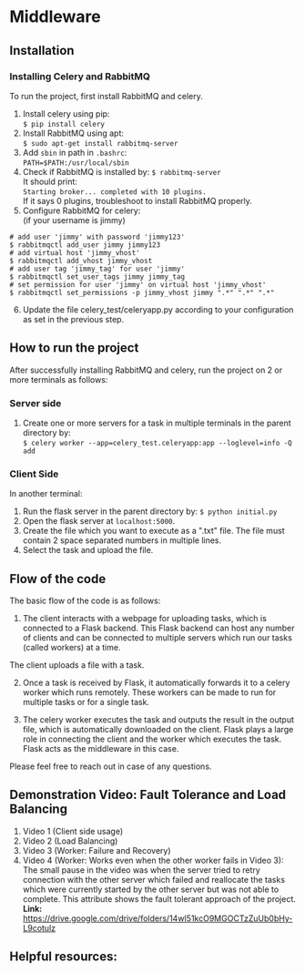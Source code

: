# Middleware

## Installation

### Installing Celery and RabbitMQ  
To run the project, first install RabbitMQ and celery.   
1. Install celery using pip:      
```$ pip install celery``` 
2. Install RabbitMQ using apt:   
```$ sudo apt-get install rabbitmq-server```
3. Add `sbin` in path in `.bashrc`:   
```PATH=$PATH:/usr/local/sbin```   
4. Check if RabbitMQ is installed by: 
```$ rabbitmq-server```   
It should print:   
```Starting broker... completed with 10 plugins.```   
If it says 0 plugins, troubleshoot to install RabbitMQ properly.   
5. Configure RabbitMQ for celery:   
(if your username is jimmy)   
```
# add user 'jimmy' with password 'jimmy123'
$ rabbitmqctl add_user jimmy jimmy123
# add virtual host 'jimmy_vhost'
$ rabbitmqctl add_vhost jimmy_vhost
# add user tag 'jimmy_tag' for user 'jimmy'
$ rabbitmqctl set_user_tags jimmy jimmy_tag
# set permission for user 'jimmy' on virtual host 'jimmy_vhost'
$ rabbitmqctl set_permissions -p jimmy_vhost jimmy ".*" ".*" ".*"
```
6. Update the file celery_test/celeryapp.py according to your configuration as set in the previous step.   

## How to run the project 

After successfully installing RabbitMQ and celery, run the project on 2 or more terminals as follows:  

### Server side
1. Create one or more servers for a task in multiple terminals in the parent directory by:    
`$ celery worker --app=celery_test.celeryapp:app --loglevel=info -Q add`     

### Client Side 
In another terminal:   
1. Run the flask server in the parent directory by:
```$ python initial.py```   
2. Open the flask server at `localhost:5000`. 
3. Create the file which you want to execute as a ".txt" file. The file must contain 2 space separated numbers in multiple lines.
4. Select the task and upload the file.   


## Flow of the code 

The basic flow of the code is as follows: 
1. The client interacts with a webpage for uploading tasks, which is connected to a Flask backend. This Flask backend can host any number of clients and can be connected to multiple servers which run our tasks (called workers) at a time.   

The client uploads a file with a task.    

2. Once a task is received by Flask, it automatically forwards it to a celery worker which runs remotely. These workers can be made to run for multiple tasks or for a single task.    

3. The celery worker executes the task and outputs the result in the output file, which is automatically downloaded on the client. Flask plays a large role in connecting the client and the worker which executes the task. Flask acts as the middleware in this case.    

Please feel free to reach out in case of any questions.    

## Demonstration Video: Fault Tolerance and Load Balancing 
1.  Video 1 (Client side usage)
2. Video 2 (Load Balancing)
3. Video 3 (Worker: Failure and Recovery)
4. Video 4 (Worker: Works even when the other worker fails in Video 3):  
The small pause in the video was when the server tried to retry connection with the other server which failed and reallocate the tasks which were currently started by the other server but was not able to complete. This attribute shows the fault tolerant approach of the project. 
**Link:** https://drive.google.com/drive/folders/14wI51kcO9MGOCTzZuUb0bHy-L9cotulz

## Helpful resources:    
[1]: https://avilpage.com/2014/11/scaling-celery-sending-tasks-to-remote.html   
[2]: http://docs.celeryproject.org/   
[3]: https://www.rabbitmq.com/documentation.html   
[4]: http://flask.pocoo.org/docs/1.0/   

